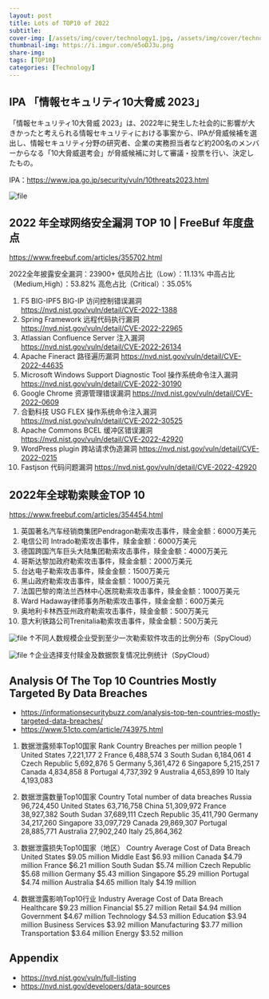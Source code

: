```yaml
---
layout: post
title: Lots of TOP10 of 2022 
subtitle: 
cover-img: [/assets/img/cover/technology1.jpg, /assets/img/cover/technology2.jpg, /assets/img/cover/technology3.jpg]
thumbnail-img: https://i.imgur.com/e5oDJ3u.png
share-img:
tags: [TOP10]
categories: [Technology]
---
```


## IPA 「情報セキュリティ10大脅威 2023」
「情報セキュリティ10大脅威 2023」は、2022年に発生した社会的に影響が大きかったと考えられる情報セキュリティにおける事案から、IPAが脅威候補を選出し、情報セキュリティ分野の研究者、企業の実務担当者など約200名のメンバーからなる「10大脅威選考会」が脅威候補に対して審議・投票を行い、決定したもの。

IPA：https://www.ipa.go.jp/security/vuln/10threats2023.html

![file](https://i.imgur.com/e5oDJ3u.png)

## 2022 年全球网络安全漏洞 TOP 10 | FreeBuf 年度盘点
https://www.freebuf.com/articles/355702.html

2022全年披露安全漏洞：23900+
低风险占比（Low）：11.13%
中高占比（Medium,High）：53.82%
高危占比（Critical）：35.05%

1. F5 BIG-IPF5 BIG-IP 访问控制错误漏洞
https://nvd.nist.gov/vuln/detail/CVE-2022-1388
1. Spring Framework 远程代码执行漏洞
https://nvd.nist.gov/vuln/detail/CVE-2022-22965
1. Atlassian Confluence Server 注入漏洞
https://nvd.nist.gov/vuln/detail/CVE-2022-26134
1. Apache Fineract 路径遍历漏洞
https://nvd.nist.gov/vuln/detail/CVE-2022-44635
1. Microsoft Windows Support Diagnostic Tool 操作系统命令注入漏洞
https://nvd.nist.gov/vuln/detail/CVE-2022-30190
1. Google Chrome 资源管理错误漏洞
https://nvd.nist.gov/vuln/detail/CVE-2022-0609
1. 合勤科技 USG FLEX 操作系统命令注入漏洞
https://nvd.nist.gov/vuln/detail/CVE-2022-30525
1. Apache Commons BCEL 缓冲区错误漏洞
https://nvd.nist.gov/vuln/detail/CVE-2022-42920
1. WordPress plugin 跨站请求伪造漏洞
https://nvd.nist.gov/vuln/detail/CVE-2022-0215
1. Fastjson 代码问题漏洞 https://nvd.nist.gov/vuln/detail/CVE-2022-42920

## 2022年全球勒索赎金TOP 10
https://www.freebuf.com/articles/354454.html

1. 英国著名汽车经销商集团Pendragon勒索攻击事件，赎金金额：6000万美元
1. 电信公司 Intrado勒索攻击事件，赎金金额：6000万美元
1. 德国跨国汽车巨头大陆集团勒索攻击事件，赎金金额：4000万美元
1. 哥斯达黎加政府勒索攻击事件，赎金金额：2000万美元
1. 台达电子勒索攻击事件，赎金金额：1500万美元
1. 黑山政府勒索攻击事件，赎金金额：1000万美元
1. 法国巴黎的南法兰西林中心医院勒索攻击事件，赎金金额：1000万美元
1. Ward Hadaway律师事务所勒索攻击事件，赎金金额：600万美元
1. 奥地利卡林西亚州政府勒索攻击事件，赎金金额：500万美元
1. 意大利铁路公司Trenitalia勒索攻击事件，赎金金额：500万美元

![file](https://i.imgur.com/fh1PveN.png)
↑不同人数规模企业受到至少一次勒索软件攻击的比例分布（SpyCloud）

![file](https://i.imgur.com/hxt24pv.png)
↑企业选择支付赎金及数据恢复情况比例统计（SpyCloud）

## Analysis Of The Top 10 Countries Mostly Targeted By Data Breaches
* https://informationsecuritybuzz.com/analysis-top-ten-countries-mostly-targeted-data-breaches/
* https://www.51cto.com/article/743975.html

1. 数据泄露频率Top10国家
Rank	Country	Breaches per million people
1	United States	7,221,177
2	France	6,488,574
3	South Sudan	6,184,061
4	Czech Republic	5,692,876
5	Germany	5,361,472
6	Singapore	5,215,251
7	Canada	4,834,858
8	Portugal	4,737,392
9	Australia	4,653,899
10	Italy	4,193,083

1. 数据泄露数量Top10国家
Country	Total number of data breaches
Russia	96,724,450
United States	63,716,758
China	51,309,972
France	38,927,382
South Sudan	37,689,111
Czech Republic	35,411,790
Germany	34,217,260
Singapore	33,097,729
Canada	29,869,307
Portugal	28,885,771
Australia	27,902,240
Italy	25,864,362

1. 数据泄露损失Top10国家（地区）
Country	Average Cost of Data Breach
United States	$9.05 million
Middle East	$6.93 million
Canada	$4.79 million
France	$6.21 million
South Sudan	$5.74 million
Czech Republic	$5.68 million
Germany	$5.43 million
Singapore	$5.29 million
Portugal	$4.74 million
Australia	$4.65 million
Italy	$4.19 million

1. 数据泄露影响Top10行业
Industry	Average Cost of Data Breach
Healthcare	$9.23 million
Financial	$5.27 million
Retail	$4.94 million
Government	$4.67 million
Technology	$4.53 million
Education	$3.94 million
Business Services	$3.92 million
Manufacturing	$3.77 million
Transportation	$3.64 million
Energy	$3.52 million

## Appendix
* https://nvd.nist.gov/vuln/full-listing
* https://nvd.nist.gov/developers/data-sources
